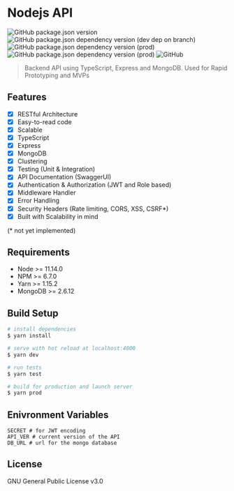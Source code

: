 
# Nodejs API

![GitHub package.json version](https://img.shields.io/github/package-json/v/x249/node-api.svg?style=flat-square)
![GitHub package.json dependency version (dev dep on branch)](https://img.shields.io/github/package-json/dependency-version/x249/node-api/dev/typescript.svg)
![GitHub package.json dependency version (prod)](https://img.shields.io/github/package-json/dependency-version/x249/node-api/express.svg?style=flat-square)
![GitHub package.json dependency version (prod)](https://img.shields.io/github/package-json/dependency-version/x249/node-api/mongoose.svg?style=flat-square)
![GitHub](https://img.shields.io/github/license/x249/node-api.svg)

> Backend API using TypeScript, Express and MongoDB. Used for Rapid Prototyping and MVPs

## Features

- [X] RESTful Architecture
- [X] Easy-to-read code
- [X] Scalable
- [X] TypeScript
- [X] Express
- [X] MongoDB
- [X] Clustering
- [X] Testing (Unit & Integration)
- [X] API Documentation (SwaggerUI)
- [X] Authentication & Authorization (JWT and Role based)
- [X] Middleware Handler
- [X] Error Handling
- [X] Security Headers (Rate limiting, CORS, XSS, CSRF\*)
- [X] Built with Scalability in mind

(* not yet implemented)

## Requirements

- Node >= 11.14.0
- NPM >= 6.7.0
- Yarn >= 1.15.2
- MongoDB >= 2.6.12

## Build Setup

```bash
# install dependencies
$ yarn install

# serve with hot reload at localhost:4000
$ yarn dev

# run tests
$ yarn test

# build for production and launch server
$ yarn prod
```

## Enivronment Variables

```env
SECRET # for JWT encoding
API_VER # current version of the API
DB_URL # url for the mongo database
```

## License

GNU General Public License v3.0
